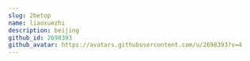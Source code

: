 ```yaml
---
slug: 2betop
name: liaoxuezhi
description: beijing
github_id: 2698393
github_avatar: https://avatars.githubusercontent.com/u/2698393?v=4
---
```


